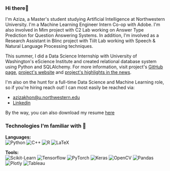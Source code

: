 ### Hi there👋 
 
I'm Aziza, a Master's student studying Artificial Intelligence at Northwestern University. I'm a Machine Learning Engineer Intern Co-op with Adobe. I'm also involved in Mim project with C2 Lab working on Answer Type Prediction for Question Answering Systems. In addition, I'm involved as a Research Assistant in Blinc project with Tiilt Lab working with Speech & Natural Language Processing techniques.

This summer, I did a Data Science Internship with University of Washington's eScience Institute and created relational database system using Python and SQLAlchemy. For more information, visit project's [GitHub page](https://lnkd.in/gGPDA6sa), [project's website](https://lnkd.in/g5wNRmRY) and [project's highlights in the news](https://lnkd.in/gKunGhyS).
 
I'm also on the hunt for a full-time Data Science and Machine Learning role, so if you're hiring reach out! I can most easily be reached via:

 - azizakhon@u.northwestern.edu
 - [Linkedin](https://www.linkedin.com/in/azizamirsaidova/)

By the way, you can also download my resume [here](https://github.com/azizamirsaidova/resume/blob/main/Aziza__Mirsaidova__Resume__.pdf)


### Technologies I'm familiar with 🔬

**Languages:**  
![Python](https://img.shields.io/badge/Python-3776AB?style=for-the-badge&logo=python&logoColor=white) ![C++](https://img.shields.io/badge/c++-%2300599C.svg?style=for-the-badge&logo=c%2B%2B&logoColor=white) ![R](https://img.shields.io/badge/r-%23276DC3.svg?style=for-the-badge&logo=r&logoColor=white) ![LaTeX](https://img.shields.io/badge/latex-%23008080.svg?style=for-the-badge&logo=latex&logoColor=white) 


**Tools:**  
![Scikit-Learn](https://img.shields.io/badge/Scikit--Learn-F7931E?style=for-the-badge&logo=scikit-learn&logoColor=white)  ![Tensorflow](https://img.shields.io/badge/Tensorflow-FF6F00?style=for-the-badge&logo=tensorflow&logoColor=white) ![PyTorch](https://img.shields.io/badge/PyTorch-EE4C2C?style=for-the-badge&logo=pytorch&logoColor=white) ![Keras](https://img.shields.io/badge/Keras-D00000?style=for-the-badge&logo=keras&logoColor=white) ![OpenCV](https://img.shields.io/badge/OpenCV-5C3EE8?style=for-the-badge&logo=opencv&logoColor=white)  ![Pandas](https://img.shields.io/badge/Pandas-150458?style=for-the-badge&logo=pandas&logoColor=white) ![Plotly](https://img.shields.io/badge/Plotly-%233F4F75.svg?style=for-the-badge&logo=plotly&logoColor=white) ![Tableau](https://img.shields.io/badge/Tableau-E97627?style=for-the-badge&logo=Tableau&logoColor=white)


